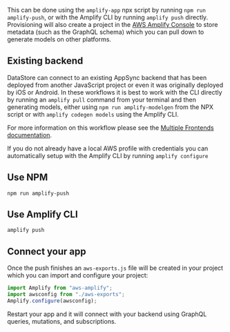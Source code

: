 This can be done using the `amplify-app` npx script by running `npm run amplify-push`, or with the Amplify CLI by running `amplify push` directly. Provisioning will also create a project in the [AWS Amplify Console](https://aws.amazon.com/amplify/console/) to store metadata (such as the GraphQL schema) which you can pull down to generate models on other platforms.

## Existing backend

DataStore can connect to an existing AppSync backend that has been deployed from another JavaScript project or even it was originally deployed by iOS or Android. In these workflows it is best to work with the CLI directly by running an `amplify pull` command from your terminal and then generating models, either using `npm run amplify-modelgen` from the NPX script or with `amplify codegen models` using the Amplify CLI.

For more information on this workflow please see the [Multiple Frontends documentation](~/cli/teams/multi-frontend.md).

<amplify-callout>

If you do not already have a local AWS profile with credentials you can automatically setup with the Amplify CLI by running `amplify configure` 

</amplify-callout>

## Use NPM

```
npm run amplify-push
```

## Use Amplify CLI

```
amplify push
```

## Connect your app

Once the push finishes an `aws-exports.js` file will be created in your project which you can import and configure your project:

```js
import Amplify from "aws-amplify";
import awsconfig from "./aws-exports";
Amplify.configure(awsconfig);
```

Restart your app and it will connect with your backend using GraphQL queries, mutations, and subscriptions.

